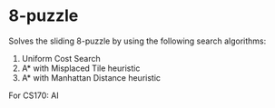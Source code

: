 # 8-puzzle

Solves the sliding 8-puzzle by using the following search algorithms:
1. Uniform Cost Search
2. A* with Misplaced Tile heuristic
3. A* with Manhattan Distance heuristic

For CS170: AI
